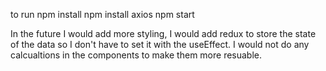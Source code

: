 to run
npm install
npm install axios 
npm start 

In the future I would add more styling,
I would add redux to store the state of the data so I don't have to set it with the useEffect.
I would not do any calcualtions in the components to make them more resuable.
